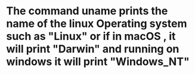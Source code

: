 # The command uname prints the name of the linux Operating system such as "Linux" or if in macOS , it will print "Darwin" and running on windows it will print "Windows_NT"
